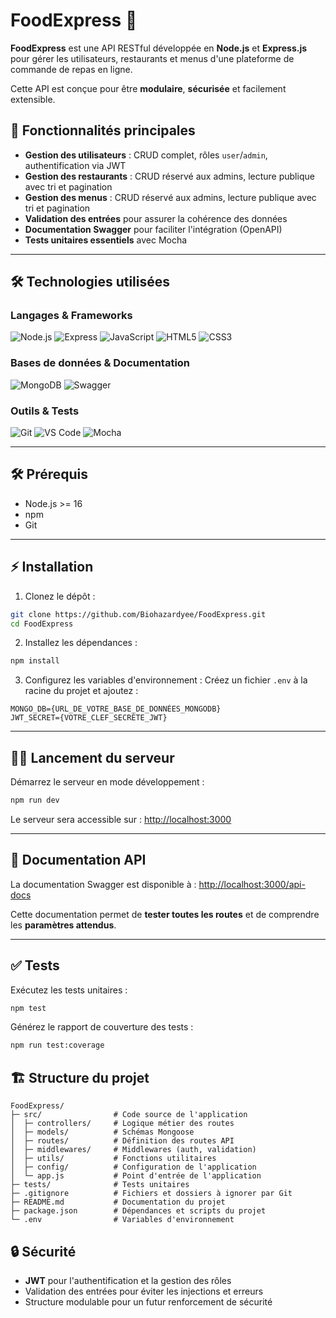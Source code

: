 # FoodExpress 🍔

**FoodExpress** est une API RESTful développée en **Node.js** et **Express.js** pour gérer les utilisateurs, restaurants et menus d'une plateforme de commande de repas en ligne.

Cette API est conçue pour être **modulaire**, **sécurisée** et facilement extensible.

## 🚀 Fonctionnalités principales

* **Gestion des utilisateurs** : CRUD complet, rôles `user`/`admin`, authentification via JWT
* **Gestion des restaurants** : CRUD réservé aux admins, lecture publique avec tri et pagination
* **Gestion des menus** : CRUD réservé aux admins, lecture publique avec tri et pagination
* **Validation des entrées** pour assurer la cohérence des données
* **Documentation Swagger** pour faciliter l'intégration (OpenAPI)
* **Tests unitaires essentiels** avec Mocha

--- 

## 🛠️ Technologies utilisées

### Langages & Frameworks
![Node.js](https://img.shields.io/badge/Node.js-339933?logo=node.js&logoColor=white)
![Express](https://img.shields.io/badge/Express.js-000000?logo=express&logoColor=white)
![JavaScript](https://img.shields.io/badge/JavaScript-F7DF1E?logo=javascript&logoColor=black)
![HTML5](https://img.shields.io/badge/HTML5-E34F26?logo=html5&logoColor=white)
![CSS3](https://img.shields.io/badge/CSS3-1572B6?logo=css3)

### Bases de données & Documentation
![MongoDB](https://img.shields.io/badge/MongoDB-47A248?logo=mongodb&logoColor=white)
![Swagger](https://img.shields.io/badge/Swagger-85EA2D?logo=swagger&logoColor=black)

### Outils & Tests
![Git](https://img.shields.io/badge/Git-181717?logo=git)
![VS Code](https://img.shields.io/badge/VS_Code-007ACC?logo=visual-studio-code&logoColor=white)
![Mocha](https://img.shields.io/badge/Mocha-8D6748?logo=mocha&logoColor=white)

---

## 🛠️ Prérequis

* Node.js >= 16
* npm
* Git

---

## ⚡ Installation

1. Clonez le dépôt :

```bash
git clone https://github.com/Biohazardyee/FoodExpress.git
cd FoodExpress
```

2. Installez les dépendances :

```bash
npm install
```

3. Configurez les variables d'environnement :
   Créez un fichier `.env` à la racine du projet et ajoutez :

```env
MONGO_DB={URL_DE_VOTRE_BASE_DE_DONNÉES_MONGODB}
JWT_SECRET={VOTRE_CLEF_SECRÈTE_JWT}
```

---

## 🏃‍♂️ Lancement du serveur

Démarrez le serveur en mode développement :

```bash
npm run dev
```

Le serveur sera accessible sur : [http://localhost:3000](http://localhost:3000)

---

## 📄 Documentation API

La documentation Swagger est disponible à :
[http://localhost:3000/api-docs](http://localhost:3000/api-docs)

Cette documentation permet de **tester toutes les routes** et de comprendre les **paramètres attendus**.

---

## ✅ Tests

Exécutez les tests unitaires :

```bash
npm test
```

Générez le rapport de couverture des tests :

```bash
npm run test:coverage
```

## 🏗️ Structure du projet

```
FoodExpress/
├─ src/                # Code source de l'application
│  ├─ controllers/     # Logique métier des routes
│  ├─ models/          # Schémas Mongoose
│  ├─ routes/          # Définition des routes API
│  ├─ middlewares/     # Middlewares (auth, validation)
│  ├─ utils/           # Fonctions utilitaires
│  ├─ config/          # Configuration de l'application
│  └─ app.js           # Point d'entrée de l'application
├─ tests/              # Tests unitaires
├─ .gitignore          # Fichiers et dossiers à ignorer par Git
├─ README.md           # Documentation du projet
├─ package.json        # Dépendances et scripts du projet
└─ .env                # Variables d'environnement
```

## 🔒 Sécurité

* **JWT** pour l'authentification et la gestion des rôles
* Validation des entrées pour éviter les injections et erreurs
* Structure modulable pour un futur renforcement de sécurité

